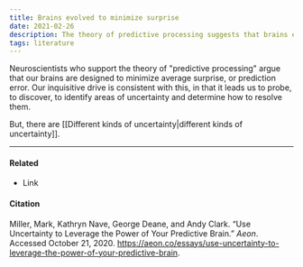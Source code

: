 ```yaml
---
title: Brains evolved to minimize surprise
date: 2021-02-26
description: The theory of predictive processing suggests that brains evolved to limit prediction error. 
tags: literature
---
```


Neuroscientists who support the theory of "predictive processing" argue that our brains are designed to minimize average surprise, or prediction error. Our inquisitive drive is consistent with this, in that it leads us to probe, to discover, to identify areas of uncertainty and determine how to resolve them.  

But, there are [[Different kinds of uncertainty|different kinds of uncertainty]].

---
#### Related
- Link

#### Citation
Miller, Mark, Kathryn Nave, George Deane, and Andy Clark. “Use Uncertainty to Leverage the Power of Your Predictive Brain.” *Aeon*. Accessed October 21, 2020. https://aeon.co/essays/use-uncertainty-to-leverage-the-power-of-your-predictive-brain.